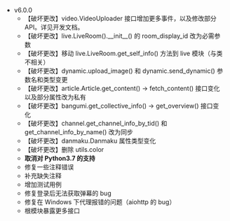 + v6.0.0
  + 【破坏更改】video.VideoUploader 接口增加更多事件，以及修改部分 API。详见开发文档。
  + 【破坏更改】live.LiveRoom().\_\_init\_\_() 的 room_display_id 改为必需参数
  + 【破坏更改】移动 live.LiveRoom.get_self_info() 方法到 live 模块（与类不相关）
  + 【破坏更改】dynamic.upload_image() 和 dynamic.send_dynamic() 参数名和类型变更
  + 【破坏更改】article.Article.get_content() -> fetch_content() 接口变化以及部分属性改为私有
  + 【破坏更改】bangumi.get_collective_info() -> get_overview() 接口变化
  + 【破坏更改】channel.get_channel_info_by_tid() 和 get_channel_info_by_name() 改为同步
  + 【破坏更改】danmaku.Danmaku 属性类型变化
  + 【破坏更改】删除 utils.color
  + **取消对 Python3.7 的支持**
  + 修复一些注释错误
  + 补充缺失注释
  + 增加测试用例
  + 修复登录后无法获取弹幕的 bug
  + 修复在 Windows 下代理报错的问题（aiohttp 的 bug）
  + 根模块暴露更多接口